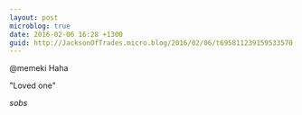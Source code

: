 ```yaml
---
layout: post
microblog: true
date: 2016-02-06 16:28 +1300
guid: http://JacksonOfTrades.micro.blog/2016/02/06/t695811239159533570.html
---
```

@memeki Haha

"Loved one"

*sobs*
